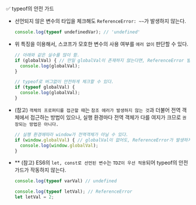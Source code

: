 ✅ typeof의 안전 가드

* 선언되지 않은 변수의 타입을 체크해도 `ReferenceError: ~~`가 발생하지 않는다.
  ```js
  console.log(typeof undefinedVar); // 'undefined'
  ```
* 위 특징을 이용해서, 스코프가 모호한 변수의 사용 여부를 `에러 없이` 판단할 수 있다.
  ```js
  // 아래와 같은 실수를 많이 함.
  if (globalVal) { // 만일 globalVal이 존재하지 않는다면, ReferenceError 발생
    console.log(globalVal);
  }

  // typeof로 버그없이 안전하게 체크할 수 있다.
  if (typeof globalVal) {
    console.log(globalVal);
  }
  ```
* (참고) `객체의 프로퍼티를 접근할 때`는 `참조 에러가 발생하지 않는 것`과 더불어 전역 객체에서 접근하는 방법이 있으나, 실행 환경마다 전역 객체가 다를 여지가 크므로 `권장되는 방법은 아니다.`
  ```js
  // 실행 환경에따라 window가 전역객체가 아닐 수 있다.
  if (window.globalVal) { // globalVal이 없어도, ReferenceError가 발생하지 않는다.
    console.log(window.globalVal);
  }
  ```

* ** (참고) ES6의 `let, const로 선언된 변수`는 `TDZ이 우선 적용`되어 typeof의 안전가드가 작동하지 않는다.
  ```js
  console.log(typeof varVal) // undefined

  console.log(typeof letVal); // ReferenceError
  let letVal = 2;
  ```
